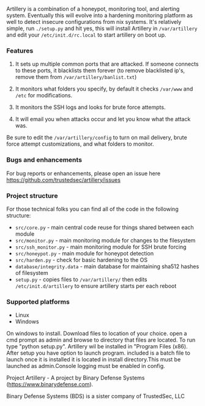 Artillery is a combination of a honeypot, monitoring tool, and alerting system. Eventually this will evolve into a hardening monitoring platform as well to detect insecure configurations from nix systems. It's relatively simple, run ```./setup.py``` and hit yes, this will install Artillery in ```/var/artillery``` and edit your ```/etc/init.d/rc.local``` to start artillery on boot up.

### Features

1. It sets up multiple common ports that are attacked. If someone connects to these ports, it blacklists them forever (to remove blacklisted ip's, remove them from ```/var/artillery/banlist.txt```)

2. It monitors what folders you specify, by default it checks ```/var/www``` and ```/etc``` for modifications.

3. It monitors the SSH logs and looks for brute force attempts.

4. It will email you when attacks occur and let you know what the attack was.

Be sure to edit the ```/var/artillery/config``` to turn on mail delivery, brute force attempt customizations, and what folders to monitor.

### Bugs and enhancements

For bug reports or enhancements, please open an issue here https://github.com/trustedsec/artillery/issues

### Project structure

For those technical folks you can find all of the code in the following structure:

- ```src/core.py``` - main central code reuse for things shared between each module
- ```src/monitor.py``` - main monitoring module for changes to the filesystem
- ```src/ssh_monitor.py``` - main monitoring module for SSH brute forcing
- ```src/honeypot.py``` - main module for honeypot detection
- ```src/harden.py``` - check for basic hardening to the OS
- ```database/integrity.data``` - main database for maintaining sha512 hashes of filesystem
- ```setup.py``` - copies files to ```/var/artillery/``` then edits ```/etc/init.d/artillery``` to ensure artillery starts per each reboot

### Supported platforms

- Linux
- Windows

On windows to install. Download files to location of your choice.
open a cmd prompt as admin and browse to directory that files are located. To run type "python setup.py". Artillery wil be installed in "Program Files (x86). After setup you have option to launch program. included is a batch file to launch once it is installed it is located in install directory.This must be launched as admin.Console logging must be enabled in config.


Project Artillery - A project by Binary Defense Systems (https://www.binarydefense.com).

Binary Defense Systems (BDS) is a sister company of TrustedSec, LLC
